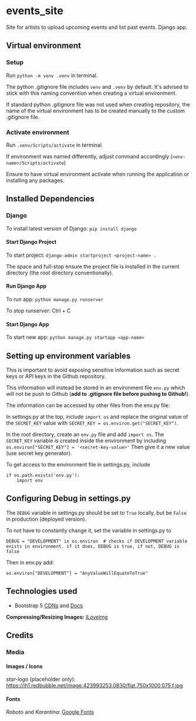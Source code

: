 # events_site
Site for artists to upload upcoming events and list past events. Django app.


## Virtual environment

### Setup

Run ``python -m venv .venv`` in terminal.

The python .gitignore file includes ``venv`` and ``.venv`` by default. It's advised to stick with this naming convention when creating a virtual environment.

If standard python .gitignore file was not used when creating repository, the name of the virtual environment has to be created manually to the custom .gitignore file.

### Activate environment

Run ``.venv/Scripts/activate`` in terminal.

If environment was named differently, adjust command accordingly (``<env-name>/Scripts/activate``)

Ensure to have virtual environment activate when running the application or installing any packages.


## Installed Dependencies

### Django

To install latest version of Django: ``pip install django``

#### Start Django Project

To start project: ``django-admin startproject <project-name> .``

The space and full-stop ensure the project file is installed in the current directory (the root directory conventionally).

#### Run Django App

To run app: ``python manage.py runserver``

To stop runserver: Ctrl + C

#### Start Django App

To start new app: ``python manage.py startapp <app-name>``


## Setting up environment variables

This is important to avoid exposing sensitive information such as secret keys or API keys in the Github repository.

This information will instead be stored in an environment file ``env.py`` which will not be push to Github (**add to .gitignore file before pushing to Github!**).

The information can be accessed by other files from the env.py file:

In settings.py at the top, include ``import os`` and replace the original value of the ``SECRET_KEY`` value with ``SECRET_KEY = os.environ.get("SECRET_KEY")``.

In the root directory, create an ``env.py`` file and add ``import os``. 
The ``SECRET_KEY`` variable is created inside the environment by including ``os.environ["SECRET_KEY"] = '<secret-key-value>'`` Then give it a new value (use secret key generator).

To get access to the environment file in settings.py, include 
```python:
if os.path.exists('env.py'):
    import env
```

## Configuring Debug in settings.py

The ``DEBUG`` variable in settings.py should be set to ``True`` locally, but be ``False`` in production (deployed version).

To not have to constantly change it, set the variable in settings.py to 
```python:
DEBUG = "DEVELOPMENT" in os.environ  # checks if DEVELOPMENT variable exists in environment. if it does, DEBUG is true, if not, DEBUG is false
```
Then in env.py add:
```python:
os.environ["DEVELOPMENT"] = "AnyValueWillEquateToTrue"
```

## Technologies used

- Bootstrap 5 [CDNs](https://cdnjs.com/libraries/bootstrap/5.3.2) and [Docs](https://getbootstrap.com/docs/5.3/getting-started/introduction/)

**Compressing/Resizing Images:** [ILoveImg](https://www.iloveimg.com/)


## Credits

### Media

#### Images / Icons

*star-logo* (placeholder only): https://ih1.redbubble.net/image.423993253.0830/flat,750x1000,075,f.jpg

#### Fonts

*Roboto* and *Karantina*: [Google Fonts](https://fonts.google.com/)